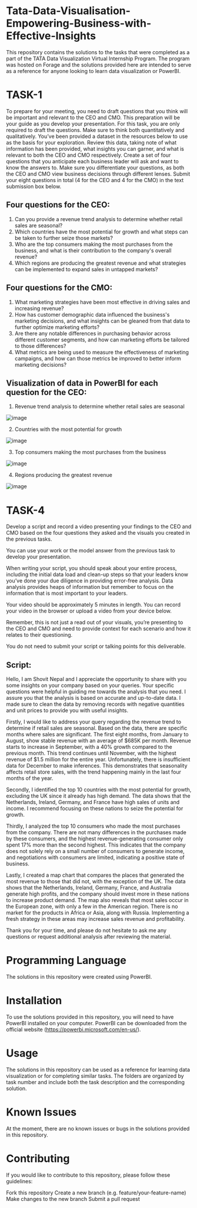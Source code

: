 # Tata-Data-Visualisation-Empowering-Business-with-Effective-Insights
This repository contains the solutions to the tasks that were completed as a part of the TATA Data Visualization Virtual Internship Program. The program was hosted on Forage and the solutions provided here are intended to serve as a reference for anyone looking to learn data visualization or PowerBI.

# TASK-1

To prepare for your meeting, you need to draft questions that you think will be important and relevant to the CEO and CMO. This preparation will be your guide as you develop your presentation.
For this task, you are only required to draft the questions. Make sure to think both quantitatively and qualitatively.
You’ve been provided a dataset in the resources below to use as the basis for your exploration. Review this data, taking note of what information has been provided, what insights you can garner, and what is relevant to both the CEO and CMO respectively.
Create a set of four questions that you anticipate each business leader will ask and want to know the answers to. Make sure you differentiate your questions, as both the CEO and CMO view business decisions through different lenses.
Submit your eight questions in total (4 for the CEO and 4 for the CMO) in the text submission box below. 

## Four questions for the CEO:

1. Can you provide a revenue trend analysis to determine whether retail sales are seasonal?
2. Which countries have the most potential for growth and what steps can be taken to further seize those markets?
3. Who are the top consumers making the most purchases from the business, and what is their contribution to the company's overall revenue?
4. Which regions are producing the greatest revenue and what strategies can be implemented to expand sales in untapped markets?

## Four questions for the CMO:

1. What marketing strategies have been most effective in driving sales and increasing revenue?
2. How has customer demographic data influenced the business's marketing decisions, and what insights can be gleaned from that data to further optimize marketing       efforts?
3. Are there any notable differences in purchasing behavior across different customer segments, and how can marketing efforts be tailored to those differences?
4. What metrics are being used to measure the effectiveness of marketing campaigns, and how can those metrics be improved to better inform marketing decisions?

## Visualization of data in PowerBI for each question for the CEO:

1. Revenue trend analysis to determine whether retail sales are seasonal

![image](https://github.com/sobit-nep/Tata-Data-Visualisation-Empowering-Business-with-Effective-Insights/assets/65544518/8ed350ee-dd71-4720-940f-a2ee75aa7df9)

2. Countries with the most potential for growth

![image](https://github.com/sobit-nep/Tata-Data-Visualisation-Empowering-Business-with-Effective-Insights/assets/65544518/95576557-c86c-4707-9234-9fcabb86c666)

3. Top consumers making the most purchases from the business

![image](https://github.com/sobit-nep/Tata-Data-Visualisation-Empowering-Business-with-Effective-Insights/assets/65544518/bc8e0330-2c6a-4f6c-8f5c-785a9865378d)

4. Regions producing the greatest revenue

![image](https://github.com/sobit-nep/Tata-Data-Visualisation-Empowering-Business-with-Effective-Insights/assets/65544518/7a5f8fd6-8199-4139-ac5a-35b63a1842f1)


# TASK-4

Develop a script and record a video presenting your findings to the CEO and CMO based on the four questions they asked and the visuals you created in the previous tasks.

You can use your work or the model answer from the previous task to develop your presentation.

When writing your script, you should speak about your entire process, including the initial data load and clean-up steps so that your leaders know you’ve done your due diligence in providing error-free analysis. 
Data analysis provides heaps of information but remember to focus on the information that is most important to your leaders.

Your video should be approximately 5 minutes in length. You can record your video in the browser or upload a video from your device below.

Remember, this is not just a read out of your visuals, you’re presenting to the CEO and CMO and need to provide context for each scenario and how it relates to their questioning. 

You do not need to submit your script or talking points for this deliverable.

## Script:

Hello, I am Shovit Nepal and I appreciate the opportunity to share with you some insights on your company based on your queries. Your specific questions were helpful in guiding me towards the analysis that you need. I assure you that the analysis is based on accurate and up-to-date data. I made sure to clean the data by removing records with negative quantities and unit prices to provide you with useful insights.

Firstly, I would like to address your query regarding the revenue trend to determine if retail sales are seasonal. Based on the data, there are specific months where sales are significant. The first eight months, from January to August, show stable revenue with an average of $685K per month. Revenue starts to increase in September, with a 40% growth compared to the previous month. This trend continues until November, with the highest revenue of $1.5 million for the entire year. Unfortunately, there is insufficient data for December to make inferences. This demonstrates that seasonality affects retail store sales, with the trend happening mainly in the last four months of the year.

Secondly, I identified the top 10 countries with the most potential for growth, excluding the UK since it already has high demand. The data shows that the Netherlands, Ireland, Germany, and France have high sales of units and income. I recommend focusing on these nations to seize the potential for growth.

Thirdly, I analyzed the top 10 consumers who made the most purchases from the company. There are not many differences in the purchases made by these consumers, and the highest revenue-generating consumer only spent 17% more than the second highest. This indicates that the company does not solely rely on a small number of consumers to generate income, and negotiations with consumers are limited, indicating a positive state of business.

Lastly, I created a map chart that compares the places that generated the most revenue to those that did not, with the exception of the UK. The data shows that the Netherlands, Ireland, Germany, France, and Australia generate high profits, and the company should invest more in these nations to increase product demand. The map also reveals that most sales occur in the European zone, with only a few in the American region. There is no market for the products in Africa or Asia, along with Russia. Implementing a fresh strategy in these areas may increase sales revenue and profitability.

Thank you for your time, and please do not hesitate to ask me any questions or request additional analysis after reviewing the material.


# Programming Language
The solutions in this repository were created using PowerBI.

# Installation
To use the solutions provided in this repository, you will need to have PowerBI installed on your computer. PowerBI can be downloaded from the official website (https://powerbi.microsoft.com/en-us/).

# Usage
The solutions in this repository can be used as a reference for learning data visualization or for completing similar tasks. The folders are organized by task number and include both the task description and the corresponding solution.

# Known Issues
At the moment, there are no known issues or bugs in the solutions provided in this repository.

# Contributing
If you would like to contribute to this repository, please follow these guidelines:

Fork this repository
Create a new branch (e.g. feature/your-feature-name)
Make changes to the new branch
Submit a pull request
